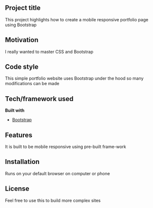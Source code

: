 ## Project title

This project highlights how to create a mobile responsive portfolio page using Bootstrap

## Motivation

I really wanted to master CSS and Bootstrap

## Code style

This simple portfolio website uses Bootstrap under the hood so many modifications can be made

## Tech/framework used

<b>Built with</b>

- [Bootstrap](https://getbootstrap.com/)

## Features

It is built to be mobile responsive using pre-built frame-work

## Installation

Runs on your default browser on computer or phone

## License

Feel free to use this to build more complex sites

